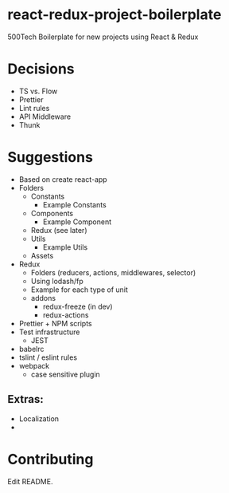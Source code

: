 # react-redux-project-boilerplate
500Tech Boilerplate for new projects using React &amp; Redux

# Decisions
- TS vs. Flow
- Prettier
- Lint rules
- API Middleware
- Thunk

# Suggestions
- Based on create react-app
- Folders
  - Constants
    - Example Constants
  - Components
    - Example Component
  - Redux (see later)
  - Utils
    - Example Utils
  - Assets
- Redux
  - Folders (reducers, actions, middlewares, selector)
  - Using lodash/fp
  - Example for each type of unit
  - addons
    - redux-freeze (in dev)
    - redux-actions
- Prettier + NPM scripts
- Test infrastructure
  - JEST
- babelrc
- tslint / eslint rules
- webpack
  - case sensitive plugin
  
## Extras:
- Localization
- 

# Contributing
Edit README.
